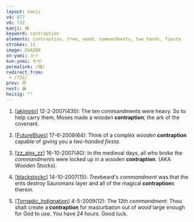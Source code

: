 ```yaml
---
layout: kanji
v4: 677
v6: 732
kanji: 械
keyword: contraption
elements: contraption, tree, wood, commandments, two hands, fiesta
strokes: 11
image: E6A2B0
on-yomi: カイ
kun-yomi: かせ
permalink: /械/
redirect_from:
 - /732/
prev: 弄
next: 鼻
heisig: ""
---
```


1) [<a href="http://kanji.koohii.com/profile/akimoto">akimoto</a>] 12-2-2007(435): The ten commandments were heavy. So to help carry them, Moses made a wooden<strong> contraption</strong>; the ark of the covenant.

2) [<a href="http://kanji.koohii.com/profile/FutureBlues">FutureBlues</a>] 17-6-2008(64): Think of a complex <em>wood</em>en<strong> contraption</strong> capable of giving you a <em>two-handed</em> <em>fiesta</em>.

3) [<a href="http://kanji.koohii.com/profile/zz_alex_zz">zz_alex_zz</a>] 16-10-2007(40): In the medieval days, all who broke the <em>commandment</em>s were locked up in a <em>wood</em>en <strong>contraption</strong>. (AKA <em>Wood</em>en Stocks).

4) [<a href="http://kanji.koohii.com/profile/blackstockc">blackstockc</a>] 14-10-2007(15): <em>Tree</em>beard&#039;s <em>commandment</em> was that the ents destroy Sauromans layer and all of the magical<strong> contraption</strong>s therein.

5) [<a href="http://kanji.koohii.com/profile/Tornadic_Indignation">Tornadic_Indignation</a>] 4-5-2009(12): The 12th <em>commandment</em>: Thou shalt create a<strong> contraption</strong> for masturbation out of <em>wood</em> large enough for God to use. You have 24 hours. Good luck.

